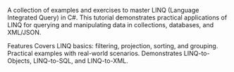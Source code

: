 A collection of examples and exercises to master LINQ (Language Integrated Query) in C#. 
This tutorial demonstrates practical applications of LINQ for querying and manipulating data in collections, databases, and XML/JSON.

Features
Covers LINQ basics: filtering, projection, sorting, and grouping.
Practical examples with real-world scenarios.
Demonstrates LINQ-to-Objects, LINQ-to-SQL, and LINQ-to-XML.
